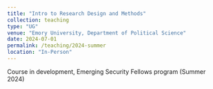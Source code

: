 ```yaml
---
title: "Intro to Research Design and Methods"
collection: teaching
type: "UG"
venue: "Emory University, Department of Political Science"
date: 2024-07-01
permalink: /teaching/2024-summer
location: "In-Person"
---
```



Course in development, Emerging Security Fellows program (Summer 2024)
